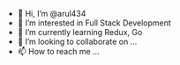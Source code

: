- 👋 Hi, I’m @arul434
- 👀 I’m interested in Full Stack Development
- 🌱 I’m currently learning Redux, Go
- 💞️ I’m looking to collaborate on ...
- 📫 How to reach me ...

<!---
arul434/arul434 is a ✨ special ✨ repository because its `README.md` (this file) appears on your GitHub profile.
You can click the Preview link to take a look at your changes.
--->
